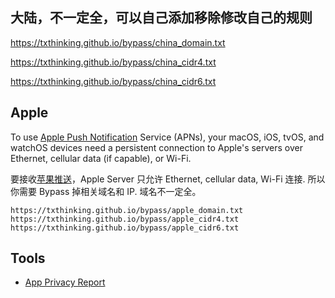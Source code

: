 ## 大陆，不一定全，可以自己添加移除修改自己的规则

https://txthinking.github.io/bypass/china_domain.txt

https://txthinking.github.io/bypass/china_cidr4.txt

https://txthinking.github.io/bypass/china_cidr6.txt

## Apple

To use [Apple Push Notification](https://www.txthinking.com/talks/articles/brook-en.article#apple-push-problem) Service (APNs), your macOS, iOS, tvOS, and watchOS devices need a persistent connection to Apple's servers over Ethernet, cellular data (if capable), or Wi-Fi.

要接收[苹果推送](https://www.txthinking.com/talks/articles/brook.article#apple-%E6%8E%A8%E9%80%81%E9%97%AE%E9%A2%98)，Apple Server 只允许 Ethernet, cellular data, Wi-Fi 连接. 所以你需要 Bypass 掉相关域名和 IP. 域名不一定全。

```
https://txthinking.github.io/bypass/apple_domain.txt
https://txthinking.github.io/bypass/apple_cidr4.txt
https://txthinking.github.io/bypass/apple_cidr6.txt
```

## Tools

-   [App Privacy Report](https://www.txthinking.com/vioeye.html)
